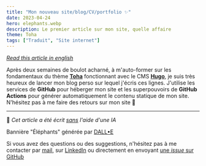 ```yaml
---
title: "Mon nouveau site/blog/CV/portfolio ✨"
date: 2023-04-24
hero: elephants.webp
description: Le premier article sur mon site, quelle affaire
theme: Toha
tags: ["Traduit", "Site internet"]
---
```


[*Read this article in english*](https://timothechau.vet/en/posts/vie-perso/nouveau-site)

Après deux semaines de boulot acharné, à m'auto-former sur les fondamentaux du thème **[Toha](https://github.com/hugo-toha/toha)** fonctionnant avec le CMS **[Hugo](https://gohugo.io/)**, je suis très heureux de lancer mon blog perso sur lequel j'écris ces lignes. J'utilise les services de **GitHub** pour héberger mon site et les superpouvoirs de **GitHub Actions** pour générer automatiquement le contenu statique de mon site. N'hésitez pas à me faire des retours sur mon site 👋

---

🤖 *Cet article a été écrit <u>sans</u> l'aide d'une IA*

Bannière "Éléphants" générée par [DALL•E](https://labs.openai.com)

Si vous avez des questions ou des suggestions, n'hésitez pas à me contacter par [mail](mailto:timothe@chauvet.cloud), sur [LinkedIn](https://www.linkedin.com/in/timothechauvet/) ou directement en envoyant [une *issue* sur GitHub](https://github.com/timothechauvet/timothechauvet.github.io/issues)